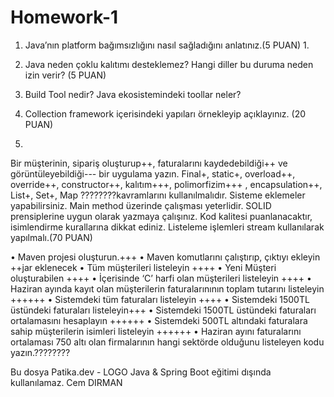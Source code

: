 # Homework-1

1. Java’nın platform bağımsızlığını nasıl sağladığını anlatınız.(5 PUAN)
   1. 
2. Java neden çoklu kalıtımı desteklemez? Hangi diller bu duruma neden izin verir? (5 PUAN)
3. Build Tool nedir? Java ekosistemindeki toollar neler?
4. Collection framework içerisindeki
   yapıları örnekleyip açıklayınız. (20 PUAN)


5.

Bir müşterinin, sipariş oluşturup++, faturalarını kaydedebildiği++ ve görüntüleyebildiği--- bir uygulama
yazın.
Final+, static+, overload++, override++, constructor++, kalıtım+++,
polimorfizim+++  , encapsulation++, List+, Set+, Map ????????kavramlarını kullanılmalıdır.
Sisteme eklemeler yapabilirsiniz.
Main method üzerinde çalışması yeterlidir.
SOLID prensiplerine uygun olarak yazmaya çalışınız.
Kod kalitesi puanlanacaktır, isimlendirme kurallarına dikkat ediniz.
Listeleme işlemleri stream kullanılarak yapılmalı.(70 PUAN)

• Maven projesi oluşturun.+++
• Maven komutlarını çalıştırıp, çıktıyı ekleyin ++jar eklenecek
• Tüm müşterileri listeleyin ++++
• Yeni Müşteri oluşturabilen ++++
• İçerisinde ‘C’ harfi olan müşterileri listeleyin ++++
• Haziran ayında kayıt olan müşterilerin faturalarınının toplam tutarını listeleyin ++++++
• Sistemdeki tüm faturaları listeleyin ++++
• Sistemdeki 1500TL üstündeki faturaları listeleyin+++
• Sistemdeki 1500TL üstündeki faturaları ortalamasını hesaplayın ++++++
• Sistemdeki 500TL altındaki faturalara sahip müşterilerin isimleri listeleyin ++++++
• Haziran ayını faturalarını ortalaması 750 altı olan firmalarının hangi sektörde olduğunu listeleyen kodu yazın.????????

Bu dosya Patika.dev - LOGO Java & Spring Boot eğitimi dışında kullanılamaz.
Cem DIRMAN
